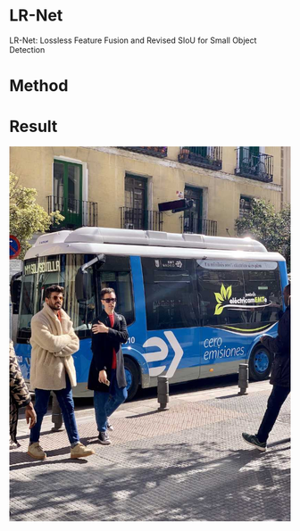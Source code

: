 # LR-Net
LR-Net: Lossless Feature Fusion and Revised SIoU for Small Object Detection

# Method

# Result
![image](https://raw.githubusercontent.com/winterscoming/LR-Net/main/ultralytics/assets/bus.jpg)
